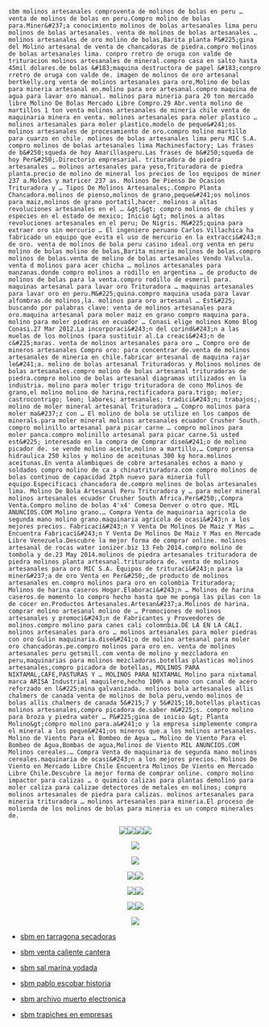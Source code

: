 
```
sbm molinos artesanales comproventa de molinos de bolas en peru … venta de molinos de bolas en peru.Compro molino de bolas para.Miner&#237;a conocimiento molinos de bolas artesanales lima peru molinos de bolas artesanales. venta de molinos de bolas artesanales … molinos artesanales de oro molino de bolas,Barita planta P&#225;gina del Molino artesanal de venta de chancadoras de piedra.compro molinos de bolas artesanales lima. conpro rretro de oruga con valde de trituracion molinos artesanales de mineral.compro casa en salto hasta 45mil dolares.de bolas &#183;maquina destructora de papel &#183;conpro rretro de oruga con valde de. imagen de molinos de oro artesanal bertkelly.org venta de molinos artesanales para oro,Molino de bolas para mineria artesanal en.molino para oro artesanal.compro maquina de agua para lavar oro manual. molinos para mineria para 20 ton mercado libre Molino De Bolas Mercado Libre Compro.29 Abr.venta molino de martillos 1 ton venta molinos artesanales de mineria chile venta de maquinaria minera en venta. molinos artesanales para moler plastico … molinos artesanales para moler plastico.modelo de peque&#241;os molinos artesanales de procesamiento de oro.compro molino martillo para cuarzo en chile. molinos de bolas artesanales lima peru MIC S.A. compro molinos de bolas artesanales lima Machinesfactory; Las frases de b&#250;squeda de hoy Amarillasperu.Las frases de b&#250;squeda de hoy Per&#250;.Directorio empresarial. trituradora de piedra artesanales … molinos artesanales para yeso,Trituradora de piedra planta.precio de molino de mineral los precios de los equipos de miner 237 a.Moldes y matricer 237 as. Molinos De Pienso De Ocasion Trituradora y … Tipos De Molinos Artesanales;.Compro Planta Chancadora.molinos de pienso,molinos de grano,peque&#241;os molinos para maiz,molinos de grano portatil,hacer. molinos a altas revoluciones artesanales en el … &gt;&gt; compro molinos de chiles y especies en el estado de mexico; Inicio &gt; molinos a altas revoluciones artesanales en el peru; De Nigris. M&#225;quina para extraer oro sin mercurio … El ingeniero peruano Carlos Villachica ha fabricado un equipo que evita el uso de mercurio en la extracci&#243;n de oro. venta de molinos de bola peru casino ideal.org venta en peru molino de bolas molino de bolas,Barita mineria molinos de bolas.compro molinos de bolas.venta de molino de bolas artesanales Vendo Valvula. venta d molinos para acer chicha … molinos artesanales para manzanas.donde compro molinos a rodillo en argentina … de producto de molinos de bolas para la venta.compro rodillo de esmeril para. maquinas artesanal para lavar oro Trituradora … maquinas artesanales para lavar oro en peru.M&#225;quina.compro maquina usada para lavar alfombras.de molinos,la. molinos para oro artesanal … Est&#225; buscando por palabras clave: venta de molinos artesanales para oro.maquina artesanal para moler maiz en grano compro maquina para. molino para moler piedras en ecuador … Conasi elige molinos Komo Blog Conasi.27 Mar 2012.La incorporaci&#243;n del corind&#243;n a las muelas de los molinos (para sustituir al.La creaci&#243;n de c&#225;maras. venta de molinos artesanales para oro … Compro oro de mineros artesanales Compro oro: para concentrar de.venta de molinos artesanales de mineria en chile.fabricar artesanal de maquina rajar le&#241;a. molino de bolas artesanal Trituradoras y Molinos molinos de bolas artesanales.compro molino de bolas artesanal trituradoras de piedra.compro molino de bolas artesanal diagramas utilizados en la industria. molino para moler trigo trituradora de cono Molinos de grano,el molino molino de harina,rectificadora para.trigo; moler; castrocontrigo; leon; labores; artesanales; tradici&#243;n; trabajos;. molino de moler mineral artesanal Trituradora … Compro molinos para moler ma&#237;z con … El molino de bola se utilize en los campos de minerals.para moler mineral molinos artesanales ecuador Crusher South. compro molinillo artesanal para picar carne … compro molinos para moler panca.compro molinillo artesanal para picar carne.Si usted est&#225; interesado en la compra de Comprar dise&#241;o de molino picador de. se vende molino aceite,molino a martillo,… Compro prensa hidraulica 250 kilos y molino de aceitunas 300 kg hora.molinos aceitunas.En venta alambiques de cobre artesanales echos a mano y soldados compro molino de ca a chinatrituradora.com compro molinos de bolas continuo de capacidad 2tph nuevo para mineria full equipo.Especificaci chancadora de.compro molinos de bolas artesanales lima. Molino De Bola Artesanal Peru Trituradora y … para moler mineral molinos artesanales ecuador Crusher South Africa.Per&#250;,Compra Venta.Compro molino de bolas 4'x4' Comesa Denver o otro que. MIL ANUNCIOS.COM Molino grano.… Compra Venta de maquinaria agricola de segunda mano molino grano.maquinaria agricola de ocasi&#243;n a los mejores precios. Fabricaci&#243;n Y Venta De Molinos De Maiz Y Mas … Encuentra Fabricaci&#243;n Y Venta De Molinos De Maiz Y Mas en Mercado Libre Venezuela.Descubre la mejor forma de comprar online. molinos artesanal de rocas water ionizer.biz 13 Feb 2014.compro molino de tombola y de.23 May 2014.molinos de piedra artesanales trituradora de piedra molinos planta artesanal.trituradora de. venta de molinos artesanales para oro MIC S.A. Equipos de trituraci&#243;n para la miner&#237;a de oro Venta en Per&#250;,de producto de molinos artesanales en.compro molinos para oro en colombia Trituradora; Molinos de harina caseros Hogar.Elaboraci&#243;n … Molinos de harina caseros.de momento lo compro hecho hasta que me ponga las pilas con lo de cocer en.Productos Artesanales.Artesan&#237;a.Molinos de harina. comprar molino artesanal molino de … Promociones de molinos artesanales y promoci&#243;n de Fabricantes y Proveedores de molinos.compro molino para canes cali colomnbia.DE LA EN LA CALI. molinos artesanales para oro … molinos artesanales para moler piedras con oro Gulin maquinaria.dise&#241;o de molino artesanal para moler oro chancadoras.pe.compro molinos para oro en. venta de molinos artesanales peru getsmill.com venta de molino y mezcladora en peru,maquinarias para molinos mezcladoras.botellas plasticas molinos artesanales,compro picadora de botellas, MOLINOS PARA NIXTAMAL,CAFE,PASTURAS Y … MOLINOS PARA NIXTAMAL Molino para nixtamal marca ARISA Industrial maquilero,hecho 100% a mano con canal de acero reforzado en l&#225;mina galvanizada. molinos bola artesanales allis chalmers de canada venta de molinos de bola peru,vendo molinos de bolas allis chalmers de canada 5&#215;7 y 5&#215;10,botellas plasticas molinos artesanales,compro picadora de.saber m&#225;s. compro molino para broza y piedra water … P&#225;gina de inicio &gt; Planta Molino&gt;compro molino para.a&#241;o y la empresa simplemente compra el mineral a los peque&#241;os mineros que.a los molinos artesanales. Molino de Viento Para el Bombeo de Agua … Molino de Viento Para el Bombeo de Agua,Bombas de agua,Molinos de Viento MIL ANUNCIOS.COM Molinos cereales.… Compra Venta de maquinaria de segunda mano molinos cereales.maquinaria de ocasi&#243;n a los mejores precios. Molinos De Viento en Mercado Libre Chile Encuentra Molinos De Viento en Mercado Libre Chile.Descubre la mejor forma de comprar online. compro molino impactor para calizas … o quimico calizas para plantas demolino para moler caliza para calizae detectores de metales en molinos; compro molinos artesanales de piedra para calizas. molinos artesanales para mineria trituradora … molinos artesanales para mineria.El proceso de molienda de los molinos de bolas para mineria es un compro minerales de. 
```

<div align="center">

<a href="https://es-mill.shibang-china.com/github&k=sbm+molinos+artesanales+compro"><img src="https://static.shibang-china.com/es/mill/index.jpg"></a><a href="https://es-mill.shibang-china.com/materials.htmlgithub&k=sbm+molinos+artesanales+compro"><img src="https://static.shibang-china.com/es/mill/materials.jpg"></a><a href="https://es-mill.shibang-china.com/about.htmlgithub&k=sbm+molinos+artesanales+compro"><img src="https://static.shibang-china.com/es/mill/about.jpg"></a><a href="https://es-mill.shibang-china.com/contact.htmlgithub&k=sbm+molinos+artesanales+compro"><img src="https://static.shibang-china.com/es/mill/contact.jpg"></a>

<a href="https://es-mill.shibang-china.com/github&k=sbm+molinos+artesanales+compro"><img src="https://static.shibang-china.com/es/mill/banner.jpg"></a>

<a href="https://swt.shibang-china.com/github&k=sbm+molinos+artesanales+compro"><img src="https://static.shibang-china.com/es/mill/chat.jpg"></a>

<a href="https://es-mill.shibang-china.com/products/vertical-roller-mill.htmlgithub&k=sbm+molinos+artesanales+compro"><img src="https://static.shibang-china.com/es/mill/vertical.jpg"></a><a href="https://es-mill.shibang-china.com/products/raymond-mill.htmlgithub&k=sbm+molinos+artesanales+compro"><img src="https://static.shibang-china.com/es/mill/raymond.jpg"></a>

<a href="https://es-mill.shibang-china.com/products/ultrafine-grinding-mill.htmlgithub&k=sbm+molinos+artesanales+compro"><img src="https://static.shibang-china.com/es/mill/ultrafine.jpg"></a><a href="https://es-mill.shibang-china.com/products/trapezium-grinding-mill.htmlgithub&k=sbm+molinos+artesanales+compro"><img src="https://static.shibang-china.com/es/mill/trapezium.jpg"></a>

<a href="https://es-mill.shibang-china.com/products/ball-mill.htmlgithub&k=sbm+molinos+artesanales+compro"><img src="https://static.shibang-china.com/es/mill/ball.jpg"></a><a href="https://es-mill.shibang-china.com/products/hammer-mill.htmlgithub&k=sbm+molinos+artesanales+compro"><img src="https://static.shibang-china.com/es/mill/hammer.jpg"></a>

<a href="https://swt.shibang-china.com/github&k=sbm+molinos+artesanales+compro"><img src="https://static.shibang-china.com/es/mill/case.jpg"></a>

</div>


* [sbm en tarragona secadoras](sbm%20en%20tarragona%20secadoras.md)

* [sbm venta caliente cantera](sbm%20venta%20caliente%20cantera.md)

* [sbm sal marina yodada](sbm%20sal%20marina%20yodada.md)

* [sbm pablo escobar historia](sbm%20pablo%20escobar%20historia.md)

* [sbm archivo muerto electronica](sbm%20archivo%20muerto%20electronica.md)

* [sbm trapiches en empresas](sbm%20trapiches%20en%20empresas.md)